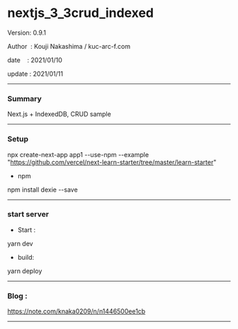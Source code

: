 ﻿# nextjs_3_3crud_indexed

 Version: 0.9.1

 Author  : Kouji Nakashima / kuc-arc-f.com

 date    : 2021/01/10

 update  : 2021/01/11 

***
### Summary

Next.js + IndexedDB, CRUD sample

***
### Setup

npx create-next-app app1 --use-npm --example "https://github.com/vercel/next-learn-starter/tree/master/learn-starter"

* npm

npm install dexie --save

***
### start server
* Start :

yarn dev

* build:

yarn deploy


***
### Blog :

https://note.com/knaka0209/n/n1446500ee1cb

***

